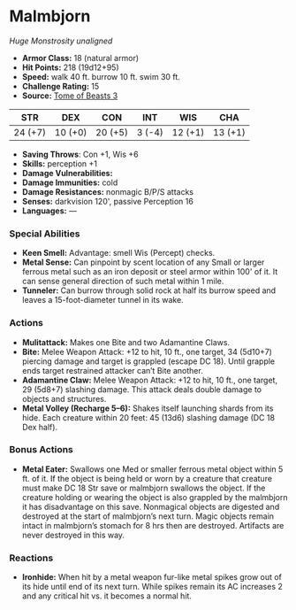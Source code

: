 # Malmbjorn

*Huge* *Monstrosity* *unaligned*

- **Armor Class:** 18 (natural armor)
- **Hit Points:** 218 (19d12+95)
- **Speed:** walk 40 ft. burrow 10 ft. swim 30 ft.
- **Challenge Rating:** 15
- **Source:** [Tome of Beasts 3](https://koboldpress.com/kpstore/product/tome-of-beasts-2-for-5th-edition/)

| STR | DEX | CON | INT | WIS | CHA |
| --- | --- | --- | --- | --- | --- |
| 24 (+7) | 10 (+0) | 20 (+5) | 3 (-4) | 12 (+1) | 13 (+1) |

- **Saving Throws**: Con +1, Wis +6
- **Skills:** perception +1
- **Damage Vulnerabilities:** 
- **Damage Immunities:** cold 
- **Damage Resistances:** nonmagic B/P/S attacks
- **Senses:** darkvision 120', passive Perception 16
- **Languages:** —
### Special Abilities
- **Keen Smell:** Advantage: smell Wis (Percept) checks.
- **Metal Sense:** Can pinpoint by scent location of any Small or larger ferrous metal such as an iron deposit or steel armor within 100' of it. It can sense general direction of such metal within 1 mile.
- **Tunneler:** Can burrow through solid rock at half its burrow speed and leaves a 15-foot-diameter tunnel in its wake.
### Actions
- **Mulitattack:** Makes one Bite and two Adamantine Claws.
- **Bite:** Melee Weapon Attack: +12 to hit, 10 ft., one target, 34 (5d10+7) piercing damage and target is grappled (escape DC 18). Until grapple ends target restrained attacker can’t Bite another.
- **Adamantine Claw:** Melee Weapon Attack: +12 to hit, 10 ft., one target, 29 (5d8+7) slashing damage. This attack deals double damage to objects and structures.
- **Metal Volley (Recharge 5–6):** Shakes itself launching shards from its hide. Each creature within 20 feet: 45 (13d6) slashing damage (DC 18 Dex half).
### Bonus Actions
- **Metal Eater:** Swallows one Med or smaller ferrous metal object within 5 ft. of it. If the object is being held or worn by a creature that creature must make DC 18 Str save or malmbjorn swallows the object. If the creature holding or wearing the object is also grappled by the malmbjorn it has disadvantage on this save. Nonmagical objects are digested and destroyed at the start of malmbjorn’s next turn. Magic objects remain intact in malmbjorn’s stomach for 8 hrs then are destroyed. Artifacts are never destroyed in this way.
### Reactions
- **Ironhide:** When hit by a metal weapon fur-like metal spikes grow out of its hide until end of its next turn. While spikes remain its AC increases 2 and any critical hit vs. it becomes a normal hit.
